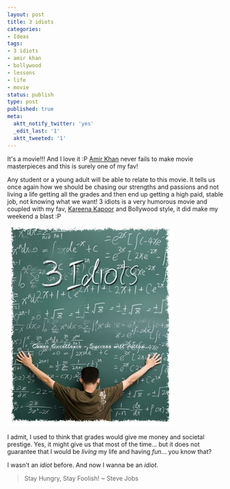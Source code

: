 ```yaml
---
layout: post
title: 3 idiots
categories:
- Ideas
tags:
- 3 idiots
- amir khan
- bollywood
- lessons
- life
- movie
status: publish
type: post
published: true
meta:
  aktt_notify_twitter: 'yes'
  _edit_last: '1'
  aktt_tweeted: '1'
---
```

It's a movie!!! And I love it :P [Amir Khan](http://en.wikipedia.org/wiki/Aamir_Khan) never fails to make movie masterpieces and this is surely one of my fav!

Any student or a young adult will be able to relate to this movie. It tells us once again how we should be chasing our strengths and passions and not living a life getting all the grades and then end up getting a high paid, stable job, not knowing what we want! 3 idiots is a very humorous movie and coupled with my fav, [Kareena Kapoor](http://en.wikipedia.org/wiki/Kareena_Kapoor) and Bollywood style, it did make my weekend a blast :P

![](/img/3-idiots.jpg)

I admit, I used to think that grades would give me money and societal prestige. Yes, it might give us that most of the time... but it does not guarantee that I would be _living_ my life and having _fun_... you know that?

I wasn't an _idiot_ before. And now I wanna be an _idiot_.

>  

> Stay Hungry, Stay Foolish! ~ Steve Jobs

